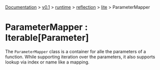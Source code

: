 [Documentation](/docs/documentation.md) >
 [v0.1](/docs/0.1/version.md) >
  [runtime](/docs/0.1/runtime/module.md) >
   [reflection](/docs/0.1/runtime/reflection/module.md) >
    [lite](/docs/0.1/runtime/reflection/lite/module.md) >
     ParameterMapper

# ParameterMapper : Iterable[Parameter]

The `ParameterMapper` class is a container for alle the parameters of a function. While supporting iteration over the parameters,
it also supports lookup via index or name like a mapping.